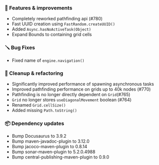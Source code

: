 ### 🚀 Features & improvements

- Completely reworked pathfinding api (#780)
- Fast UUID creation using `FastRandom.createUUID()`
- Added `Async.hasNoActiveTask(Object)`
- Expand Bounds to containing grid cells

### 🪛 Bug Fixes

- Fixed name of `engine.navigation()`

### 🧽 Cleanup & refactoring

- Significantly improved performance of spawning asynchronous tasks
- Improved pathfinding performance on grids up to 40k nodes (#770)
- Pathfinding is no longer directly dependent on `Grid`(#765)
- `Grid` no longer stores `useDiagonalMovement` boolean (#764)
- Renamed `Grid.cellSize()`
- Added missing `Path.toString()`

### 📦 Dependency updates

- Bump Docusaurus to 3.9.2
- Bump maven-javadoc-plugin to 3.12.0
- Bump jacoco-maven-plugin to 0.8.14
- Bump sonar-maven-plugin to 5.2.0.4988
- Bump central-publishing-maven-plugin to 0.9.0